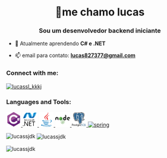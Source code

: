 <h1 align="center">👋me chamo lucas</h1>
<h3 align="center">Sou um desenvolvedor backend iniciante</h3>

- 🌱 Atualmente aprendendo **C# e .NET**

- 📫 email para contato: **lucas827377@gmail.com**

<h3 align="left">Connect with me:</h3>
<p align="left">
<a href="https://instagram.com/lucassl_kkkj" target="blank"><img align="center" src="https://raw.githubusercontent.com/rahuldkjain/github-profile-readme-generator/master/src/images/icons/Social/instagram.svg" alt="lucassl_kkkj" height="30" width="40" /></a>
</p>

<h3 align="left">Languages and Tools:</h3>
<p align="left"> <a href="https://www.w3schools.com/cs/" target="_blank" rel="noreferrer"> <img src="https://raw.githubusercontent.com/devicons/devicon/master/icons/csharp/csharp-original.svg" alt="csharp" width="40" height="40"/> </a> <a href="https://dotnet.microsoft.com/" target="_blank" rel="noreferrer"> <img src="https://raw.githubusercontent.com/devicons/devicon/master/icons/dot-net/dot-net-original-wordmark.svg" alt="dotnet" width="40" height="40"/> </a> <a href="https://www.java.com" target="_blank" rel="noreferrer"> <img src="https://raw.githubusercontent.com/devicons/devicon/master/icons/java/java-original.svg" alt="java" width="40" height="40"/> </a> <a href="https://nodejs.org" target="_blank" rel="noreferrer"> <img src="https://raw.githubusercontent.com/devicons/devicon/master/icons/nodejs/nodejs-original-wordmark.svg" alt="nodejs" width="40" height="40"/> </a> <a href="https://www.postgresql.org" target="_blank" rel="noreferrer"> <img src="https://raw.githubusercontent.com/devicons/devicon/master/icons/postgresql/postgresql-original-wordmark.svg" alt="postgresql" width="40" height="40"/> </a> <a href="https://spring.io/" target="_blank" rel="noreferrer"> <img src="https://www.vectorlogo.zone/logos/springio/springio-icon.svg" alt="spring" width="40" height="40"/> </a> </p>

<p><img align="left" src="https://github-readme-stats.vercel.app/api/top-langs?username=lucassjdk&show_icons=true&theme=dracula&locale=en&layout=compact" alt="lucassjdk" /></p>

<p>&nbsp;<img align="center" src="https://github-readme-stats.vercel.app/api?username=lucassjdk&show_icons=true&theme=dracula&locale=en" alt="lucassjdk" /></p>

<p><img align="center" src="https://github-readme-streak-stats.herokuapp.com/?user=lucassjdk&" alt="lucassjdk" /></p>
